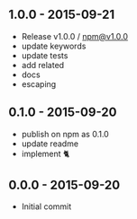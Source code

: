 

## 1.0.0 - 2015-09-21
- Release v1.0.0 / npm@v1.0.0
- update keywords
- update tests
- add related
- docs
- escaping

## 0.1.0 - 2015-09-20
- publish on npm as 0.1.0
- update readme
- implement :cat2:

## 0.0.0 - 2015-09-20
- Initial commit